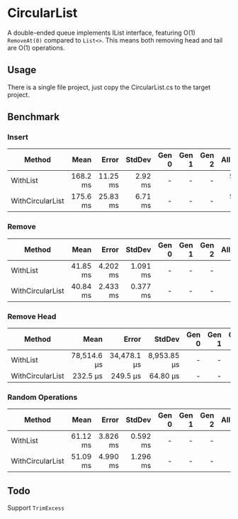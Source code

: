 # CircularList
A double-ended queue implements IList interface, featuring O(1) `RemoveAt(0)` compared to `List<>`.
This means both removing head and tail are O(1) operations.

## Usage
There is a single file project, just copy the CircularList.cs to the target project.

## Benchmark
### Insert
|           Method |     Mean |    Error |  StdDev | Gen 0 | Gen 1 | Gen 2 | Allocated |
|----------------- |---------:|---------:|--------:|------:|------:|------:|----------:|
|         WithList | 168.2 ms | 11.25 ms | 2.92 ms |     - |     - |     - | 512.91 KB |
| WithCircularList | 175.6 ms | 25.83 ms | 6.71 ms |     - |     - |     - | 512.89 KB |
### Remove
|           Method |     Mean |    Error |   StdDev | Gen 0 | Gen 1 | Gen 2 | Allocated |
|----------------- |---------:|---------:|---------:|------:|------:|------:|----------:|
|         WithList | 41.85 ms | 4.202 ms | 1.091 ms |     - |     - |     - |     784 B |
| WithCircularList | 40.84 ms | 2.433 ms | 0.377 ms |     - |     - |     - |     784 B |
### Remove Head
|           Method |        Mean |       Error |      StdDev | Gen 0 | Gen 1 | Gen 2 | Allocated |
|----------------- |------------:|------------:|------------:|------:|------:|------:|----------:|
|         WithList | 78,514.6 μs | 34,478.1 μs | 8,953.85 μs |     - |     - |     - |     480 B |
| WithCircularList |    232.5 μs |    249.5 μs |    64.80 μs |     - |     - |     - |     480 B |
### Random Operations
|           Method |     Mean |    Error |   StdDev | Gen 0 | Gen 1 | Gen 2 | Allocated |
|----------------- |---------:|---------:|---------:|------:|------:|------:|----------:|
|         WithList | 61.12 ms | 3.826 ms | 0.592 ms |     - |     - |     - |     784 B |
| WithCircularList | 51.09 ms | 4.990 ms | 1.296 ms |     - |     - |     - |     784 B |

## Todo
Support `TrimExcess`

